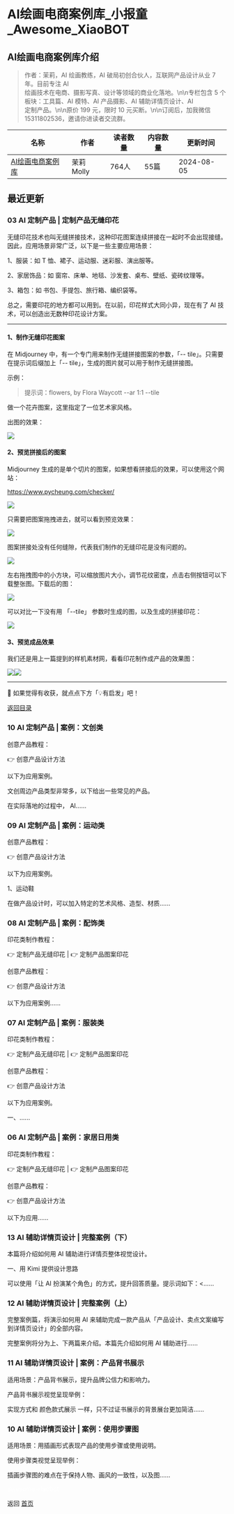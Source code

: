 # AI绘画电商案例库_小报童_Awesome_XiaoBOT

## AI绘画电商案例库介绍
> 作者：茉莉，AI 绘画教练，AI 破局初创合伙人，互联网产品设计从业 7 年。目前专注 AI  
绘画技术在电商、摄影写真、设计等领域的商业化落地。\n\n专栏包含 5 个板块：工具篇、AI 模特、AI 产品摄影、AI 辅助详情页设计、AI  
定制产品。​\n​\n原价 199 元，限时 10 元买断。​\n​\n订阅后，加我微信 15311802536，邀请你进读者交流群。  
  


|名称|作者|读者数量|内容数量|更新时间|
|---|---|---|---|---|
|[AI绘画电商案例库](https://xiaobot.net/p/mollyaihhds?refer=0b133df9-27dc-423b-8101-639049001c13)|茉莉Molly|764人|55篇|2024-08-05|

## 最近更新
### 03 AI 定制产品 | 定制产品无缝印花

无缝印花技术也叫无缝拼接技术，这种印花图案连续拼接在一起时不会出现接缝。因此，应用场景非常广泛，以下是一些主要应用场景：

1、服装：如 T 恤、裙子、运动服、迷彩服、演出服等。

2、家居饰品：如 窗帘、床单、地毯、沙发套、桌布、壁纸、瓷砖纹理等。

3、箱包：如 书包、手提包、旅行箱、编织袋等。

总之，需要印花的地方都可以用到。在以前，印花样式大同小异，现在有了 AI 技术，可以创造出无数种印花设计方案。

* * *

#### 1、制作无缝印花图案

在 Midjourney 中，有一个专门用来制作无缝拼接图案的参数，「-- tile」。只需要在提示词后缀加上「--
tile」，生成的图片就可以用于制作无缝拼接图。

示例：

> 提示词：flowers, by Flora Waycott --ar 1:1 --tile

做一个花卉图案，这里指定了一位艺术家风格。

出图的效果：

![](https://static.xiaobot.net/file/2024-08-05/292516/6c2f44188dab97a2bac8cc5186fbd281.png)

#### 2、预览拼接后的图案

Midjourney 生成的是单个切片的图案，如果想看拼接后的效果，可以使用这个网站：

<https://www.pycheung.com/checker/>

![](https://static.xiaobot.net/file/2024-08-05/292516/752eba6fa4c485faccd62eeadadc91fc.png)

只需要把图案拖拽进去，就可以看到预览效果：

![](https://static.xiaobot.net/file/2024-08-05/292516/deadcefa46a793b7e5cadee3d8c74204.png)

图案拼接处没有任何缝隙，代表我们制作的无缝印花是没有问题的。

![](https://static.xiaobot.net/file/2024-08-05/292516/4851fffedb1a67e31d5ec8ce68d2dd31.png)

左右拖拽图中的小方块，可以缩放图片大小，调节花纹密度，点击右侧按钮可以下载整张图。下载后的图：

![](https://static.xiaobot.net/file/2024-08-05/292516/0af9d5dd149bf5249bf56f9d4c222834.png)

可以对比一下没有用 「--tile」 参数时生成的图，以及生成的拼接印花：

![](https://static.xiaobot.net/file/2024-08-05/292516/dc20adfbe031ae952041da6086f76342.png)

#### 3、预览成品效果

我们还是用上一篇提到的样机素材网，看看印花制作成产品的效果图：

![](https://static.xiaobot.net/file/2024-08-05/292516/20b262297b2178ecf303d9e5eece2e22.png)![](https://static.xiaobot.net/file/2024-08-05/292516/3ec0514c8bf646f6ec5a7ccf044ad3c7.png)

* * *

🤗 如果觉得有收获，就点点下方「💡有启发」吧！

[返回目录](https://xiaobot.net/post/4620d7cb-8b15-477e-97a8-69f6917dbed8)

### 10 AI 定制产品 | 案例：文创类

创意产品教程：

👉 创意产品设计方法

以下为应用案例。

文创周边产品类型非常多，以下给出一些常见的产品。

在实际落地的过程中， AI......

### 09 AI 定制产品 | 案例：运动类

创意产品教程：

👉 创意产品设计方法

以下为应用案例。

1、运动鞋

在做产品设计时，可以加入特定的艺术风格、造型、材质......

### 08 AI 定制产品 | 案例：配饰类

印花类制作教程：

👉 定制产品无缝印花 | 👉 定制产品图案印花

创意产品教程：

👉 创意产品设计方法

以下为应用案例......

### 07 AI 定制产品 | 案例：服装类

印花类制作教程：

👉 定制产品无缝印花 | 👉 定制产品图案印花

创意产品教程：

👉 创意产品设计方法

以下为应用案例。

一、......

### 06 AI 定制产品 | 案例：家居日用类

印花类制作教程：

👉 定制产品无缝印花 | 👉 定制产品图案印花

创意产品教程：

👉 创意产品设计方法

以下为应用......

### 13 AI 辅助详情页设计 | 完整案例（下）

本篇将介绍如何用 AI 辅助进行详情页整体视觉设计。

一、用 Kimi 提供设计思路

可以使用「让 AI 扮演某个角色」的方式，提升回答质量。提示词如下：<......

### 12 AI 辅助详情页设计 | 完整案例（上）

完整案例篇，将演示如何用 AI 来辅助完成一款产品从「产品设计、卖点文案编写到详情页设计」的全部内容。

完整案例将分为上、下两篇来介绍。本篇先介绍如何用 AI 辅助进行......

### 11 AI 辅助详情页设计 | 案例：产品背书展示

适用场景：产品背书展示，提升品牌公信力和影响力。

产品背书展示视觉呈现举例：

实现方式和 颜色款式展示 一样，只不过证书展示的背景展台更加简洁......

### 10 AI 辅助详情页设计 | 案例：使用步骤图

适用场景：用插画形式表现产品的使用步骤或使用说明。

使用步骤类视觉呈现举例：

插画步骤图的难点在于保持人物、画风的一致性，以及图......


<a href="https://github.com/Reno9527/awesome-xiaobot" style="color: white; text-decoration: none;">awesome-xiaobot</a>

返回 [首页](../README.md)
